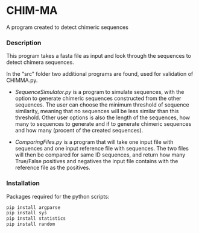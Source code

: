 # CHIM-MA
A program created to detect chimeric sequences

### Description
This program takes a fasta file as input and look through the sequences to detect chimera sequences.

In the "src" folder two additional programs are found, used for validation of CHIMMA.py.

- *SequenceSimulator.py* is a program to simulate sequences, with the option to generate chimeric sequences constructed from 
the other sequences. The user can choose the minimum threshold of sequence similarity, meaning that 
no sequences will be less similar than this threshold. Other user options is also the length of the sequences, how many to sequences to generate
and if to generate chimeric sequences and how many (procent of the created sequences).

- *ComparingFiles.py* is a program that will take one input file with sequences and one input reference file with sequences.
The two files will then be compared for same ID sequences, and return how many True/False positives and negatives the input file
contains with the reference file as the positives. 


### Installation

Packages required for the python scripts:
``` python
pip install argparse
pip install sys
pip install statistics
pip install random 
```
